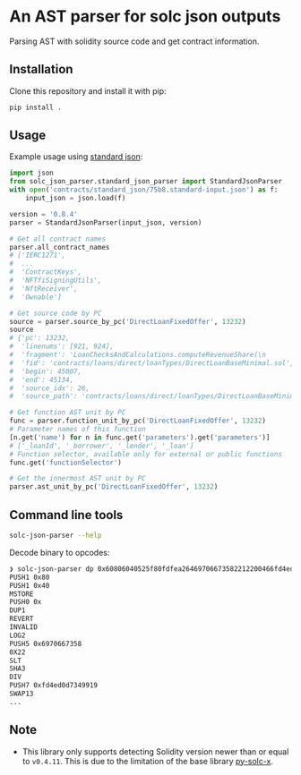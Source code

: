 # An AST parser for solc json outputs

Parsing AST with solidity source code and get contract information.

## Installation

Clone this repository and install it with pip:

``` bash
pip install .
```

## Usage

Example usage using [standard json](https://docs.soliditylang.org/en/v0.8.17/using-the-compiler.html#compiler-input-and-output-json-description):

``` python
import json
from solc_json_parser.standard_json_parser import StandardJsonParser
with open('contracts/standard_json/75b8.standard-input.json') as f:
    input_json = json.load(f)

version = '0.8.4'
parser = StandardJsonParser(input_json, version)

# Get all contract names
parser.all_contract_names
# ['IERC1271',
#  ...
#  'ContractKeys',
#  'NFTfiSigningUtils',
#  'NftReceiver',
#  'Ownable']

# Get source code by PC
source = parser.source_by_pc('DirectLoanFixedOffer', 13232)
source
# {'pc': 13232,
#  'linenums': [921, 924],
#  'fragment': 'LoanChecksAndCalculations.computeRevenueShare(\n            adminFee,\n            loanExtras.revenueShareInBasisPoints\n        )',
#  'fid': 'contracts/loans/direct/loanTypes/DirectLoanBaseMinimal.sol',
#  'begin': 45007,
#  'end': 45134,
#  'source_idx': 26,
#  'source_path': 'contracts/loans/direct/loanTypes/DirectLoanBaseMinimal.sol'}

# Get function AST unit by PC
func = parser.function_unit_by_pc('DirectLoanFixedOffer', 13232)
# Parameter names of this function
[n.get('name') for n in func.get('parameters').get('parameters')]
# ['_loanId', '_borrower', '_lender', '_loan']
# Function selector, available only for external or public functions
func.get('functionSelector')

# Get the innermost AST unit by PC
parser.ast_unit_by_pc('DirectLoanFixedOffer', 13232)
```

## Command line tools

``` bash
solc-json-parser --help
```

Decode binary to opcodes:

``` bash
❯ solc-json-parser dp 0x60806040525f80fdfea26469706673582212200466fd4ed0d73499199c39545f7019da158defa354cc0051afe02754ec8e32b464736f6c63430008180033
PUSH1 0x80
PUSH1 0x40
MSTORE
PUSH0 0x
DUP1
REVERT
INVALID
LOG2
PUSH5 0x6970667358
0X22
SLT
SHA3
DIV
PUSH7 0xfd4ed0d7349919
SWAP13
...
```



## Note

- This library only supports detecting Solidity version newer than or equal to
  `v0.4.11`. This is due to the limitation of the base library [py-solc-x](https://solcx.readthedocs.io/en/latest/).
